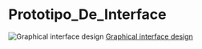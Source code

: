 # Prototipo_De_Interface

![Graphical interface design](https://lh5.googleusercontent.com/9nFRiDA2mv4ogwSQ8oKffutOUn77PKBeIUPTOd5GzrPW8hc-Rwob0UFVVdH7rgyQi5IGe_jR7Yo-GzHMWmoTWeopJMclmUoym0feGSe_3a4bXnfese86XWgI4H0mn7gAww=w1280)
[Graphical interface design](https://sites.google.com/view/testesfdasfdasf/in%C3%ADcio)
